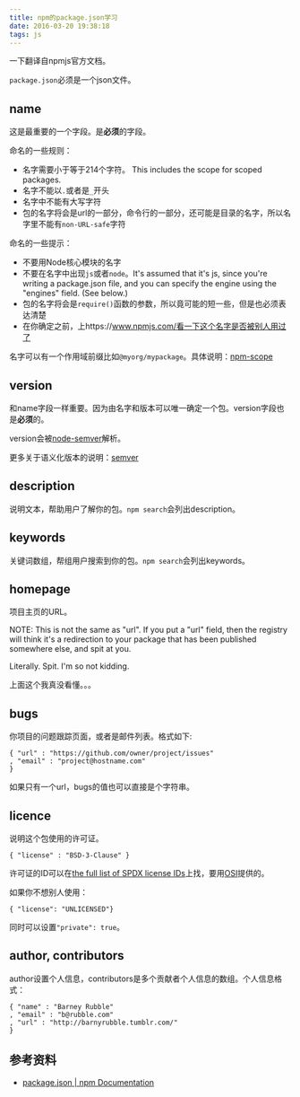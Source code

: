 ```yaml
---
title: npm的package.json学习
date: 2016-03-20 19:38:18
tags: js
---
```


一下翻译自npmjs官方文档。

`package.json`必须是一个json文件。

## name
这是最重要的一个字段。是**必须**的字段。

命名的一些规则：

- 名字需要小于等于214个字符。 This includes the scope for scoped packages.
- 名字不能以`.`或者是`_`开头
- 名字中不能有大写字符
- 包的名字将会是url的一部分，命令行的一部分，还可能是目录的名字，所以名字里不能有`non-URL-safe`字符

命名的一些提示：

- 不要用Node核心模块的名字
- 不要在名字中出现`js`或者`node`。It's assumed that it's js, since you're writing a package.json file, and you can specify the engine using the "engines" field. (See below.)
- 包的名字将会是`require()`函数的参数，所以竟可能的短一些，但是也必须表达清楚
- 在你确定之前，上https://www.npmjs.com/看一下这个名字是否被别人用过了

名字可以有一个作用域前缀比如`@myorg/mypackage`。具体说明：[npm-scope](https://docs.npmjs.com/misc/scope)

## version
和name字段一样重要。因为由名字和版本可以唯一确定一个包。version字段也是**必须**的。

version会被[node-semver](https://github.com/isaacs/node-semver)解析。

更多关于语义化版本的说明：[semver](https://docs.npmjs.com/misc/semver)

## description
说明文本，帮助用户了解你的包。`npm search`会列出description。

## keywords
关键词数组，帮组用户搜索到你的包。`npm search`会列出keywords。

## homepage
项目主页的URL。

NOTE: This is not the same as "url". If you put a "url" field, then the registry will think it's a redirection to your package that has been published somewhere else, and spit at you.

Literally. Spit. I'm so not kidding.

上面这个我真没看懂。。。

## bugs
你项目的问题跟踪页面，或者是邮件列表。格式如下:

```
{ "url" : "https://github.com/owner/project/issues"
, "email" : "project@hostname.com"
}
```

如果只有一个url，bugs的值也可以直接是个字符串。

## licence
说明这个包使用的许可证。

```
{ "license" : "BSD-3-Clause" }
```

许可证的ID可以在[the full list of SPDX license IDs](https://spdx.org/licenses/)上找，要用[OSI](https://opensource.org/licenses/alphabetical)提供的。

如果你不想别人使用：

```
{ "license": "UNLICENSED"}
```

同时可以设置`"private": true`。

## author, contributors
author设置个人信息，contributors是多个贡献者个人信息的数组。个人信息格式：

```
{ "name" : "Barney Rubble"
, "email" : "b@rubble.com"
, "url" : "http://barnyrubble.tumblr.com/"
}
```

## 参考资料
- [package.json | npm Documentation](https://docs.npmjs.com/files/package.json)






